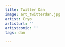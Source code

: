 ```yaml
---
title: Twitter Dan
image: art_twitterdan.jpg
artist: Cryo
artisturl: ''
artistcomic: ''
tags: dan

---
```

